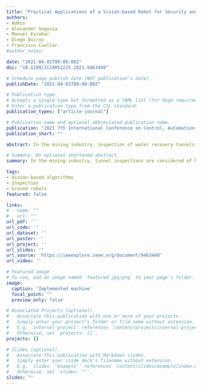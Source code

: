 ```yaml
---
title: "Practical Applications of a Vision-based Robot for Security and Safety of Tailings Tunnels Infrastructure in the Mining Industry"
authors:
- Admin
- Alexander Segovia
- Manuel Escobar
- Diego Quiroz
- Francisco Cuellar
#author_notes:

date: "2021-04-01T00:00:00Z"
doi: "10.1109/ICCAR52225.2021.9463440"

# Schedule page publish date (NOT publication's date).
publishDate: "2021-04-01T00:00:00Z"

# Publication type.
# Accepts a single type but formatted as a YAML list (for Hugo requirements).
# Enter a publication type from the CSL standard.
publication_types: ["article-journal"]

# Publication name and optional abbreviated publication name.
publication: "2021 7th International Conference on Control, Automation and Robotics (ICCAR)"
publication_short: ""

abstract: In the mining industry, inspection of water recovery tunnels from tailings ponds is a critical activity in order to prevent disasters that could harm personnel, the environment and the infrastructure. Tunnel inspections are considered of high risk due to hazardous conditions such as working near water sources, inside confined spaces and the presence of toxic gases. We propose the use of a vision-based robotic vehicle for water recovery tunnels inspection, improving the security and safety of this high risk but required task. This paper describesthe experience of performing a remote inspection of a tailing pond water recovery tunnel using a robot. The identification of challenges, the establishment of a inspection plan, the remote inspection methodology and the safety regulations required in the mining industry are detailed. After evaluating the performance of the inspection robot in field, the need for a 3D reconstruction functionality in order to improve the tunnel diagnosis was identified. The design, preliminary test and results of the performance of a 3D reconstruction module for the inspection robot are presented and discussed.

# Summary. An optional shortened abstract.
summary: In the mining industry, tunnel inspections are considered of high risk due to hazardous conditions. We propose the use of a vision-based robotic vehicle improving the security and safety of this task.

tags:
- Vision-based algorithms
- Inspection
- Ground robots
featured: false

links: 
# - name: ""
#   url: ""
url_pdf: ''
url_code: ''
url_dataset: ''
url_poster: ''
url_project: ''
url_slides: ''
url_source: 'https://ieeexplore.ieee.org/document/9463440'
url_video: ''

# Featured image
# To use, add an image named `featured.jpg/png` to your page's folder. 
image:
  caption: 'Implemented machine'
  focal_point: ""
  preview_only: false

# Associated Projects (optional).
#   Associate this publication with one or more of your projects.
#   Simply enter your project's folder or file name without extension.
#   E.g. `internal-project` references `content/project/internal-project/index.md`.
#   Otherwise, set `projects: []`.
projects: []

# Slides (optional).
#   Associate this publication with Markdown slides.
#   Simply enter your slide deck's filename without extension.
#   E.g. `slides: "example"` references `content/slides/example/index.md`.
#   Otherwise, set `slides: ""`.
slides: ""
---
```


